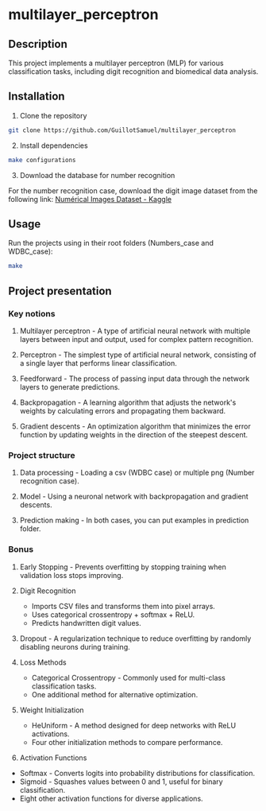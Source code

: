 # multilayer_perceptron

## Description

This project implements a multilayer perceptron (MLP) for various classification tasks, including digit recognition and biomedical data analysis.

## Installation

1. Clone the repository
```bash
git clone https://github.com/GuillotSamuel/multilayer_perceptron
```

2. Install dependencies
```bash
make configurations
```

3. Download the database for number recognition

For the number recognition case, download the digit image dataset from the following link: [Numérical Images Dataset - Kaggle](https://www.kaggle.com/datasets/pintowar/numerical-images)

## Usage

Run the projects using in their root folders (Numbers_case and WDBC_case):
```bash
make
```

## Project presentation

### Key notions

1. Multilayer perceptron - A type of artificial neural network with multiple layers between input and output, used for complex pattern recognition.

2. Perceptron - The simplest type of artificial neural network, consisting of a single layer that performs linear classification.

3. Feedforward - The process of passing input data through the network layers to generate predictions.

4. Backpropagation - A learning algorithm that adjusts the network's weights by calculating errors and propagating them backward.

5. Gradient descents - An optimization algorithm that minimizes the error function by updating weights in the direction of the steepest descent.

### Project structure

1. Data processing - Loading a csv (WDBC case) or multiple png (Number recognition case).

2. Model - Using a neuronal network with backpropagation and gradient descents.

4. Prediction making - In both cases, you can put examples in prediction folder.

### Bonus

1. Early Stopping - Prevents overfitting by stopping training when validation loss stops improving.

2. Digit Recognition
    - Imports CSV files and transforms them into pixel arrays.
    - Uses categorical crossentropy + softmax + ReLU.
    - Predicts handwritten digit values.

3. Dropout - A regularization technique to reduce overfitting by randomly disabling neurons during training.

4. Loss Methods
    - Categorical Crossentropy - Commonly used for multi-class classification tasks.
    - One additional method for alternative optimization.

5. Weight Initialization
    - HeUniform - A method designed for deep networks with ReLU activations.
    - Four other initialization methods to compare performance.

6. Activation Functions
- Softmax - Converts logits into probability distributions for classification.
- Sigmoid - Squashes values between 0 and 1, useful for binary classification.
- Eight other activation functions for diverse applications.
